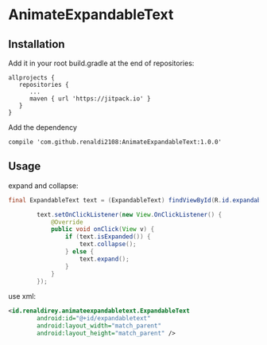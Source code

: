 # AnimateExpandableText

## Installation
Add it in your root build.gradle at the end of repositories:

```
allprojects {
   repositories {
      ...
      maven { url 'https://jitpack.io' }
   }
}
```

Add the dependency

```
compile 'com.github.renaldi2108:AnimateExpandableText:1.0.0'
```

## Usage
expand and collapse:
```java
final ExpandableText text = (ExpandableText) findViewById(R.id.expandabletext);

        text.setOnClickListener(new View.OnClickListener() {
            @Override
            public void onClick(View v) {
                if (text.isExpanded()) {
                    text.collapse();
                } else {
                    text.expand();
                }
            }
        });
```

use xml:
```xml
<id.renaldirey.animateexpandabletext.ExpandableText
        android:id="@+id/expandabletext"
        android:layout_width="match_parent"
        android:layout_height="match_parent" />
```